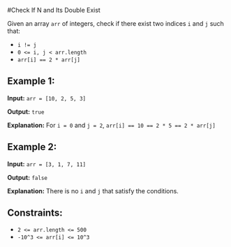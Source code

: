 #Check If N and Its Double Exist

Given an array `arr` of integers, check if there exist two indices `i` and `j` such that:

- `i != j`
- `0 <= i, j < arr.length`
- `arr[i] == 2 * arr[j]`

## Example 1:

**Input:** `arr = [10, 2, 5, 3]`

**Output:** `true`

**Explanation:** For `i = 0` and `j = 2`, `arr[i] == 10 == 2 * 5 == 2 * arr[j]`

## Example 2:

**Input:** `arr = [3, 1, 7, 11]`

**Output:** `false`

**Explanation:** There is no `i` and `j` that satisfy the conditions.

## Constraints:

- `2 <= arr.length <= 500`
- `-10^3 <= arr[i] <= 10^3`

